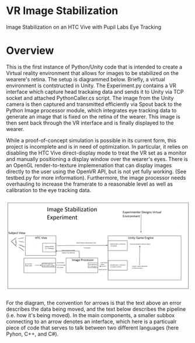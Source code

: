 # VR Image Stabilization
 Image Stabilization on an HTC Vive with Pupil Labs Eye Tracking


# Overview
This is the first instance of Python/Unity code that is intended to create a Virtual reality environment that allows for 
images to be stabilized on the wearere's retina.  The setup is diagrammed below. Briefly, a virtual environment is contstructed in Unity. The Experiment.py contains a VR interface which capture head trackaing data and sends it to Unity via TCP socket and attached PythonCaller.cs script. The image from the Unity camera is then captured and transmitted efficiently via Spout back to the Python Image processor module, which integrates eye tracking data to generate an image that is fixed on the retina of the wearer.
This image is then sent back through the VR interface and is finally displayed to the wearer. 

While a proof-of-concept simulation is possible in its current form, this project is incomplete and is in need of optimization. In particular, it relies on disabling the HTC Vive direct-display mode to treat the VR set as a monitor and manually positioning a display window over the wearer's eyes. There is an OpenGL render-to-texture implemenation that can display images directly to the user using the OpenVR API, but is not yet fully working. (See testbed.py for more information). Furthermore, the image processor needs overhauling to increase the framerate to a reasonable level as well as calibration to the eye tracking data. 

![Overview](overview.png)

For the diagram, the convention for arrows is that the text above an error describes the data being moved, and the text below describes the pipeline (i.e. how it's being moved).  In the main components, a smaller subbox connecting to an arrow denotes an interface, which here is a particualr piece of code that serves to talk between two different languages (here Pyhon, C++, and C#).
